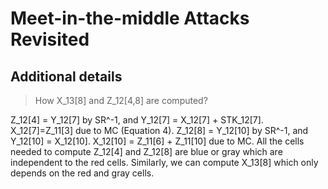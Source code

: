 # Meet-in-the-middle Attacks Revisited



## Additional details

> How X_13[8] and Z_12[4,8] are computed?

Z_12[4] = Y_12[7] by SR^-1, and Y_12[7] = X_12[7] + STK_12[7]. X_12[7]=Z_11[3] due to MC (Equation 4). Z_12[8] = Y_12[10] by SR^-1, and Y_12[10] = X_12[10]. X_12[10] = Z_11[6] + Z_11[10] due to MC. All the cells needed to compute Z_12[4] and Z_12[8] are blue or gray which are independent to the red cells. Similarly, we can compute X_13[8] which only depends on the red and gray cells.
